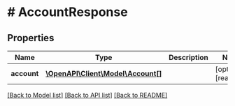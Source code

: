 # # AccountResponse

## Properties

Name | Type | Description | Notes
------------ | ------------- | ------------- | -------------
**account** | [**\OpenAPI\Client\Model\Account[]**](Account.md) |  | [optional] [readonly]

[[Back to Model list]](../../README.md#models) [[Back to API list]](../../README.md#endpoints) [[Back to README]](../../README.md)
